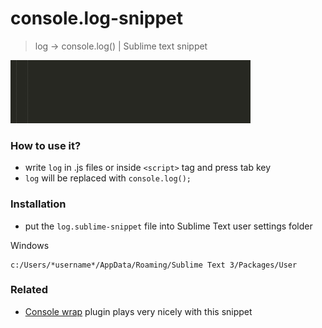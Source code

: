 console.log-snippet
===================

> log -> console.log() | Sublime text snippet

![](screenshot.gif)

### How to use it?

* write `log` in .js files or inside `<script>` tag and press tab key
* `log` will be replaced with `console.log();` 

### Installation

* put the `log.sublime-snippet` file into Sublime Text user settings folder

Windows

```
c:/Users/*username*/AppData/Roaming/Sublime Text 3/Packages/User
```

### Related

* [Console wrap](https://github.com/unknownuser88/consolewrap) plugin plays very nicely with this snippet 